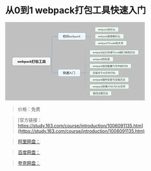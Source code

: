 # 从0到1 webpack打包工具快速入门

![img](../../../assets/study163/free/5606eafd-e050-4672-9354-2f9d07aea1f7.jpg)

> 价格：免费

> [官方链接：https://study.163.com/course/introduction/1006091135.htm](https://study.163.com/course/introduction/1006091135.htm)

> [阿里网盘：]()

> [百度网盘：]()

> [夸克网盘：]()
